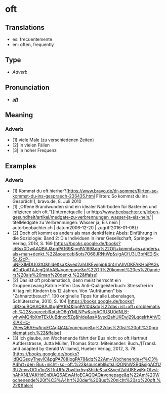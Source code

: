 # oft
## Translations
- es: frecuentemente
- en: often, frequently
## Type
- _Adverb_
## Pronunciation
- **_[ɔft](https://commons.wikimedia.org/wiki/File:De-oft.ogg)_**
## Meaning
### Adverb
- [1] viele Male (zu verschiedenen Zeiten)
- [2] in vielen Fällen
- [3] in hoher Frequenz
## Examples
### Adverb
- [1] Kommst du oft hierher?<ref>[https://www.bravo.de/dr-sommer/flirten-so-kommst-du-ins-gespraech-236435.html Flirten: So kommst du ins Gespräch!], bravo.de, 8. Juli 2010</ref>
- [1] „Offene Brandwunden sind ein idealer Nährboden für Bakterien und infizieren sich oft.“<ref>{{Internetquelle | urlhttp://www.beobachter.ch/leben-gesundheit/artikel/medgate-zu-verbrennungen_wasser-ja-eis-nein/ | titelMedgate zu Verbrennungen: Wasser ja, Eis nein | autorbeobachter.ch | datum2006-12-20 | zugriff2016-01-08}}</ref>
- [2] Doch oft kommt es anders als man denkt<ref>Heinz Abels: Einführung in die Soziologie: Band 2: Die Individuen in ihrer Gesellschaft, Springer-Verlag, 2018, S. 169 [https://books.google.de/books?id6sx0DwAAQBAJ&pgPA169&lpgPA169&dq%22Oft+kommt+es+anders+als+man+denkt.%22&sourcebl&ots7O68JRNtWp&sigACfU3U3pf4E2jSk5cJ2cP-uNFXlMDU03tQ&hlde&saX&ved2ahUKEwipjp64r4rhAhVOKFAKHbjPAGs4ChDoATAJegQIAhAB#vonepage&q%22Oft%20kommt%20es%20anders%20als%20man%20denkt.%22&ffalse]</ref>
- [2] Das ist oft problematisch, denn meist herrscht ein Gruppenzwang.<ref>Katrin Höfer: Das Anti-Quälgeisterbuch: Stressfrei im Alltag mit Kindern bis 12 Jahren. Von "Aufräumen" bis "Zahnarztbesuch". 100 originelle Tipps für alle Lebenslagen, Schlütersche, 2010, S. 104 [https://books.google.de/books?idBzouBQAAQBAJ&pgPA104&lpgPA104&dq%22das+ist+oft+problematisch.%22&sourcebl&otshO6gYMLNPw&sigACfU3U0dNLB-whwMQ4bXmTEkUuBdnxd5Zg&hlde&saX&ved2ahUKEwj29LqqsIrhAhVCKlAKHc-7AewQ6AEwAnoECAgQAQ#vonepage&q%22das%20ist%20oft%20problematisch.%22&ffalse]</ref>
- [3] Ich glaube, am Wochenende fährt der Bus nicht so oft.<ref>Hartmut Aufderstrasse, Jutta Müller, Thomas Storz: Miteinander: Buch./[Transl. and adapted by Gerald Williams], Hueber Verlag, 2012, S. 78 [https://books.google.de/books?idBQGsqyTnevIC&pgPA78&lpgPA78&dq%22Am+Wochenende+f%C3%A4hrt+der+Bus+nicht+so+oft.%22&sourcebl&otsLlQONhWSBd&sigACfU3U2mvvOGtp1qZ8TfnURu2bwtlxr5vg&hlde&saX&ved2ahUKEwjKqOfvsIrhAhXNLVAKHdCnDiAQ6AEwAHoECAQQAQ#vonepage&q%22Am%20Wochenende%20f%C3%A4hrt%20der%20Bus%20nicht%20so%20oft.%22&ffalse]</ref>

